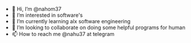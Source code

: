 - 👋 Hi, I’m @nahom37
- 👀 I’m interested in software's 
- 🌱 I’m currently learning alx software engineering 
- 💞️ I’m looking to collaborate on doing some helpful programs for human
- 📫 How to reach me @nahu37 at telegram

<!---
nahom37/nahom37 is a ✨ special ✨ repository because its `README.md` (this file) appears on your GitHub profile.
You can click the Preview link to take a look at your changes.
--->
